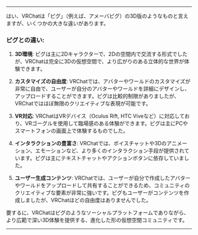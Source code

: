 
---

はい、VRChatは「ピグ」（例えば、アメーバピグ）の3D版のようなものと言えますが、いくつかの大きな違いがあります。

### ピグとの違い:

1. **3D環境**: ピグは主に2Dキャラクターで、2Dの空間内で交流する形式でしたが、VRChatは完全に3Dの仮想空間で、より広がりのある立体的な世界が体験できます。

2. **カスタマイズの自由度**: VRChatでは、アバターやワールドのカスタマイズが非常に自由で、ユーザーが自分のアバターやワールドを詳細にデザインし、アップロードすることができます。ピグは比較的制限がありましたが、VRChatではほぼ無限のクリエイティブな表現が可能です。

3. **VR対応**: VRChatはVRデバイス（Oculus Rift, HTC Viveなど）に対応しており、VRゴーグルを使用して臨場感のある体験ができます。ピグは主にPCやスマートフォンの画面上で体験するものでした。

4. **インタラクションの豊富さ**: VRChatでは、ボイスチャットや3Dのアニメーション、エモーションなど、より多くのインタラクション手段が提供されています。ピグは主にテキストチャットやアクションボタンに依存していました。

5. **ユーザー生成コンテンツ**: VRChatでは、ユーザーが自分で作成したアバターやワールドをアップロードして共有することができるため、コミュニティのクリエイティブな要素が非常に強いです。ピグもユーザーがコンテンツを作成しましたが、VRChatほどの自由度はありませんでした。

要するに、VRChatはピグのようなソーシャルプラットフォームでありながら、より広範で深い3D体験を提供する、進化した形の仮想空間コミュニティです。

---
